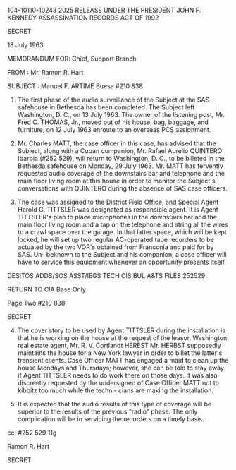 104-10110-10243 2025 RELEASE UNDER THE PRESIDENT JOHN F. KENNEDY ASSASSINATION RECORDS ACT OF 1992

SECRET

18 July 1963

MEMORANDUM FOR: Chief, Support Branch

FROM : Mr. Ramon R. Hart

SUBJECT : Manuel F. ARTIME Buesa
#210 838

1. The first phase of the audio surveillance of the
Subject at the SAS safehouse in Bethesda has been completed.
The Subject left Washington, D. C., on 13 July 1963. The
owner of the listening post, Mr. Fred C. THOMAS, Jr.,
moved out of his house, bag, baggage, and furniture, on
12 July 1963 enroute to an overseas PCS assignment.

2. Mr. Charles MATT, the case officer in this case, has
advised that the Subject, along with a Cuban companion, Mr.
Rafael Aurelio QUINTERO Ibarbia (#252 529), will return to
Washington, D. C., to be billeted in the Bethesda safehouse on
Monday, 29 July 1963. Mr. MATT has fervently requested audio
coverage of the downstairs bar and telephone and the main floor
living room at this house in order to monitor the Subject's
conversations with QUINTERO during the absence of SAS case
officers.

3. The case was assigned to the District Field Office,
and Special Agent Harold G. TITTSLER was designated as responsible
agent. It is Agent TITTSLER's plan to place microphones in the
downstairs bar and the main floor living room and a tap on the
telephone and string all the wires to a crawl space over the
garage. In that latter space, which will be kept locked, he will
set up two regular AC-operated tape recorders to be actuated by
the two VOR's obtained from Franconia and paid for by SAS. Un-
beknown to the Subject and his companion, a case officer will
have to service this equipment whenever an opportunity presents
itself.

DESITOS
ADDS/SOS
ASST/IEGS
TECH
CIS BUL
A&TS
FILES 252529

RETURN TO CIA
Base Only

Page Two
#210 838

SECRET

4. The cover story to be used by Agent TITTSLER during
the installation is that he is working on the house at the
request of the leasor, Washington real estate agent, Mr. R. V.
Cortlandt HEREST Mr. HERBST supposedly maintains
the house for a New York lawyer in order to billet the latter's
transient clients. Case Officer MATT has engaged a maid to
clean up the house Mondays and Thursdays; however, she can be
told to stay away if Agent TITTSLER needs to do work there on
those days. It was also discreetly requested by the undersigned
of Case Officer MATT not to kibbitz too much while the techni-
cians are making the installation.

5. It is expected that the audio results of this type
of coverage will be superior to the results of the previous
"radio" phase. The only complication will be in servicing the
recorders on a timely basis.

cc: #252 529
11g

Ramon R. Hart

SECRET
